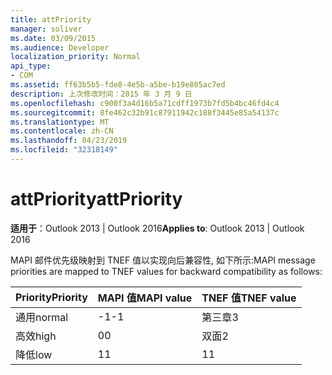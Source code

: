 ```yaml
---
title: attPriority
manager: soliver
ms.date: 03/09/2015
ms.audience: Developer
localization_priority: Normal
api_type:
- COM
ms.assetid: ff63b5b5-fde8-4e5b-a5be-b19e805ac7ed
description: 上次修改时间：2015 年 3 月 9 日
ms.openlocfilehash: c900f3a4d16b5a71cdff1973b7fd5b4bc46fd4c4
ms.sourcegitcommit: 8fe462c32b91c87911942c188f3445e85a54137c
ms.translationtype: MT
ms.contentlocale: zh-CN
ms.lasthandoff: 04/23/2019
ms.locfileid: "32318149"
---
```

# <a name="attpriority"></a><span data-ttu-id="f3e6e-103">attPriority</span><span class="sxs-lookup"><span data-stu-id="f3e6e-103">attPriority</span></span>

  
  
<span data-ttu-id="f3e6e-104">**适用于**：Outlook 2013 | Outlook 2016</span><span class="sxs-lookup"><span data-stu-id="f3e6e-104">**Applies to**: Outlook 2013 | Outlook 2016</span></span> 
  
<span data-ttu-id="f3e6e-105">MAPI 邮件优先级映射到 TNEF 值以实现向后兼容性, 如下所示:</span><span class="sxs-lookup"><span data-stu-id="f3e6e-105">MAPI message priorities are mapped to TNEF values for backward compatibility as follows:</span></span>
  
|<span data-ttu-id="f3e6e-106">**Priority**</span><span class="sxs-lookup"><span data-stu-id="f3e6e-106">**Priority**</span></span>|<span data-ttu-id="f3e6e-107">**MAPI 值**</span><span class="sxs-lookup"><span data-stu-id="f3e6e-107">**MAPI value**</span></span>|<span data-ttu-id="f3e6e-108">**TNEF 值**</span><span class="sxs-lookup"><span data-stu-id="f3e6e-108">**TNEF value**</span></span>|
|:-----|:-----|:-----|
|<span data-ttu-id="f3e6e-109">通用</span><span class="sxs-lookup"><span data-stu-id="f3e6e-109">normal</span></span>  <br/> |<span data-ttu-id="f3e6e-110">-1</span><span class="sxs-lookup"><span data-stu-id="f3e6e-110">-1</span></span>  <br/> |<span data-ttu-id="f3e6e-111">第三章</span><span class="sxs-lookup"><span data-stu-id="f3e6e-111">3</span></span>  <br/> |
|<span data-ttu-id="f3e6e-112">高效</span><span class="sxs-lookup"><span data-stu-id="f3e6e-112">high</span></span>  <br/> |<span data-ttu-id="f3e6e-113">0</span><span class="sxs-lookup"><span data-stu-id="f3e6e-113">0</span></span>  <br/> |<span data-ttu-id="f3e6e-114">双面</span><span class="sxs-lookup"><span data-stu-id="f3e6e-114">2</span></span>  <br/> |
|<span data-ttu-id="f3e6e-115">降低</span><span class="sxs-lookup"><span data-stu-id="f3e6e-115">low</span></span>  <br/> |<span data-ttu-id="f3e6e-116">1</span><span class="sxs-lookup"><span data-stu-id="f3e6e-116">1</span></span>  <br/> |<span data-ttu-id="f3e6e-117">1</span><span class="sxs-lookup"><span data-stu-id="f3e6e-117">1</span></span>  <br/> |
   

